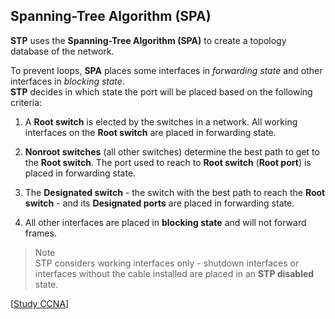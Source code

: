 ## Spanning-Tree Algorithm (SPA)

**STP** uses the **Spanning-Tree Algorithm (SPA)** to create a topology database of the network.

To prevent loops, **SPA** places some interfaces in _forwarding state_ and other interfaces in _blocking state_.<br>
**STP** decides in which state the port will be placed based on the following criteria:

1. A **Root switch** is elected by the switches in a network.
   All working interfaces on the **Root switch** are placed in forwarding state.

2. **Nonroot switches** (all other switches) determine the best path to get to the **Root switch**.
   The port used to reach to **Root switch** (**Root port**) is placed in forwarding state.

3. The **Designated switch** - the switch with the best path to reach the **Root switch** - and its **Designated ports** are placed in forwarding state.

4. All other interfaces are placed in **blocking state** and will not forward frames.

> Note<br>
> STP considers working interfaces only - shutdown interfaces or interfaces without the cable installed are placed in an **STP disabled** state.

[[Study CCNA](https://study-ccna.com/how-stp-works/)]
